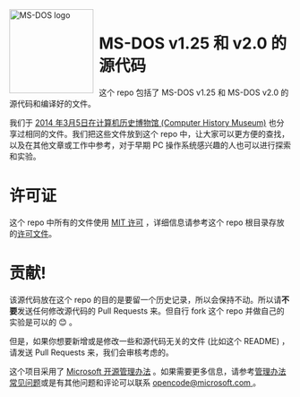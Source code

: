 <img width="150" height="150" align="left" style="float: left; margin: 0 10px 0 0;" alt="MS-DOS logo" src="https://github.com/Microsoft/MS-DOS/blob/master/msdos-logo.png">

# MS-DOS v1.25 和 v2.0 的源代码
这个 repo 包括了 MS-DOS v1.25 和 MS-DOS v2.0 的源代码和编译好的文件。

我们于 [2014 年3月5日在计算机历史博物馆 (Computer History Museum)](http://www.computerhistory.org/atchm/microsoft-ms-dos-early-source-code/) 也分享过相同的文件。我们把这些文件放到这个 repo 中，让大家可以更方便的查找，以及在其他文章或工作中参考，对于早期 PC 操作系统感兴趣的人也可以进行探索和实验。

# 许可证
这个 repo 中所有的文件使用 [MIT 许可](https://en.wikipedia.org/wiki/MIT_License) ，详细信息请参考这个 repo 根目录存放的[许可文件](https://github.com/Microsoft/MS-DOS/blob/master/LICENSE.md)。

# 贡献!
该源代码放在这个 repo 的目的是要留一个历史记录，所以会保持不动。所以请**不要**发送任何修改源代码的 Pull Requests 来。但自行 fork 这个 repo 并做自己的实验是可以的 😊 。

但是，如果你想要新增或是修改一些和源代码无关的文件 (比如这个 README) ，请发送 Pull Requests 来，我们会审核考虑的。

这个项目采用了 [Microsoft 开源管理办法](https://opensource.microsoft.com/codeofconduct/) 。如果需要更多信息，请参考[管理办法常见问题](https://opensource.microsoft.com/codeofconduct/faq/)或是有其他问题和评论可以联系 [opencode@microsoft.com ](mailto:opencode@microsoft.com)。
